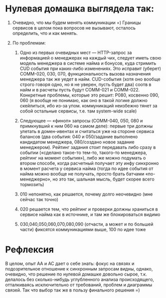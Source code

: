 # Нулевая домашка выглядела так:

1. Очевидно, что мы будем менять коммуникации =) Границы сервисов в целом пока вопросов не вызывают, осталось определить, что и как менять.

2. По проблемам:

    1. Одно из первых очевидных мест — HTTP-запрос за информацией о менеджерах на каждый чих, следует иметь свою модель менеджера в системе найма и бонусов, куда стримить CUD события при каких-либо изменениях. Это исправит (уберет) COMM-020, 030, 070, функциональность вызова назначения менеджера так же уедет в найм. CUD-события (хотя оно вообще строго говоря одно, но я не уверен, пусть будет два) соотв в найм и в расчеты пусть будут COMM-021 и COMM-022. Конкретные проблемы, которые это решит: P080, косвенно 090, 060 (я вообще не понимаю, как оно в такой логике должно скейлиться, ибо из-за упом. коммуникаций неизбежно тянет за собой остальные сервисы, т.е. там system-wide scale)

    2. Следующее — «финоп» запросы (COMM-040, 050, 080 и примкнувший к ним 060 на самом деле): первые три должны улетать в домен-ивентах и считаться уже на стороне сервиса балансов (два события: 040 и 050/задание выполнено кандидатом менеджера, 080/создано новое задание менеджером). Рейтинг задания стоит передавать либо сразу в событии («сделано такое-то тем-то, такого-то менеджера, рейтинг на момент события»), либо же можно подумать о втором способе, когда расчетный получает эту инфу синхронно в момент расчета у сервиса найма (тогда по идее события от найма можно вообще не получать, просто брать батчами «по-менеджерно», но это так, шальная мысль, будет скорее всего тормозить)

    3. 010 непонятно, как решается, почему долго неочевидно (мне сейчас так точно)

    4. 020 решается тем, что рейтинг и проверки должны храниться в сервисе найма как в источнике, и там же блокироваться видимо

    5. 030,040,050,060,070,080,090 (отчасти, а может и по большей части) фиксятся коммуникациями выше, 100 по идее тоже


# Рефлексия

В целом, опыт АА и АС дает о себе знать: фокус на связях и подозрительное отношение к синхронным запросам видны, однако, очевидно, что решение по нулевой домашке довольно сырое, т.к. делалось без сколько-нибудь углубленного анализа происходящего, отталкиваясь исключительно от требований, проблем и диаграммы связей.
Так что выбор так же в пользу финального решения =)
